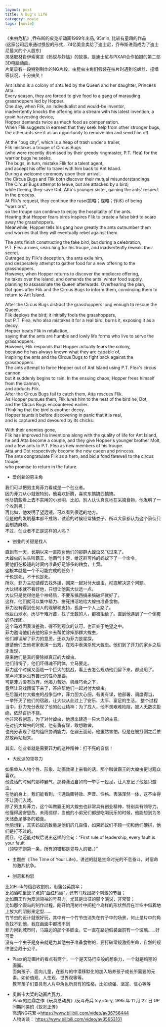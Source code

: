 ```yaml
---
layout: post
title: A Bug's Life
category: movie
tags: [movie]
---
```


《虫虫危机》,乔布斯的皮克斯动画1999年出品, 95min, 比较有童趣的作品  
(这家公司后来通过换股的形式，74亿美金卖给了迪士尼，乔布斯进而成为了迪士尼最大的个人股东)  
灵感取材自伊索寓言《蚂蚁与蚱蜢》的故事。是迪士尼与PIXAR合作拍摄的第二部3D电脑动画。  
片尾录有一段特别制作的NG片段，由昆虫主角们假装在拍片时遇到吃螺丝、撞墙等状况，十分搞笑！  

Ant Island is a colony of ants led by the Queen and her daughter, Princess Atta.  
Every season, they are forced to give food to a gang of marauding grasshoppers led by Hopper.   
One day, when Flik, an individualist and would-be inventor,   
inadvertently knocks the offering into a stream with his latest invention, a grain harvesting device,   
Hopper demands twice as much food as compensation.   
When Flik suggests in earnest that they seek help from other stronger bugs,   
the other ants see it as an opportunity to remove him and send him off.  

At the "bug city", which is a heap of trash under a trailer,   
Flik mistakes a troupe of Circus Bugs   
(who were recently dismissed by their greedy ringmaster, P.T. Flea) for the warrior bugs he seeks.   
The bugs, in turn, mistake Flik for a talent agent,   
and accept his offer to travel with him back to Ant Island.   
During a welcome ceremony upon their arrival,   
the Circus Bugs and Flik both discover their mutual misunderstandings.   
The Circus Bugs attempt to leave, but are attacked by a bird;   
while fleeing, they save Dot, Atta's younger sister, gaining the ants' respect in the process.   
At Flik's request, they continue the ruse(策略；谋略；诈术) of being "warriors",   
so the troupe can continue to enjoy the hospitality of the ants.   
Hearing that Hopper fears birds inspires Flik to create a false bird to scare away the grasshoppers.   
Meanwhile, Hopper tells his gang how greatly the ants outnumber them   
and worries that they will eventually rebel against them.  

The ants finish constructing the fake bird, but during a celebration,   
P.T. Flea arrives, searching for his troupe, and inadvertently reveals their secret.   
Outraged by Flik's deception, the ants exile him,   
and desperately attempt to gather food for a new offering to the grasshoppers.   
However, when Hopper returns to discover the mediocre offering,   
he takes over the island, and demands the ants' winter food supply,   
planning to assassinate the Queen afterwards. Overhearing the plan,   
Dot goes after Flik and the Circus Bugs to inform them, convincing them to return to Ant Island.  

After the Circus Bugs distract the grasshoppers long enough to rescue the Queen,   
Flik deploys the bird; it initially fools the grasshoppers,   
but P.T. Flea, who also mistakes it for a real bird, burns it, exposing it as a decoy.  
Hopper beats Flik in retaliation,   
saying that the ants are humble and lowly life forms who live to serve the grasshoppers.   
However, Flik responds that Hopper actually fears the colony,   
because he has always known what they are capable of,   
inspiring the ants and the Circus Bugs to fight back against the grasshoppers.   
The ants attempt to force Hopper out of Ant Island using P.T. Flea's circus cannon,   
but it suddenly begins to rain. In the ensuing chaos, Hopper frees himself from the cannon,   
and abducts Flik.   
After the Circus Bugs fail to catch them, Atta rescues Flik.   
As Hopper pursues them, Flik lures him to the nest of the bird he, Dot,   
and the Circus Bugs encountered earlier.   
Thinking that the bird is another decoy,   
Hopper taunts it before discovering in panic that it is real,   
and is captured and devoured by its chicks.  

With their enemies gone,   
Flik has improved his inventions along with the quality of life for Ant Island,   
he and Atta become a couple, and they give Hopper's younger brother Molt,   
and a few ants to P.T. Flea as new members of his troupe.   
Atta and Dot respectively become the new queen and princess.   
The ants congratulate Flik as a hero, and bid a fond farewell to the circus troupe,   
who promise to return in the future.  

+ 爱创新的男主角  

我们可以把男主角菲力看成是一个创业者。  
因为菲力从小就很特别，他喜欢折腾，喜欢东搞搞西搞搞。  
他尽搞些看上去不实用的小发明，比如，别人认认真真地在采摘食物，他发明了一个收割机；  
再比如，他发明了望远镜，可以看到很远的地方。  
但是他的发明基本都不成熟，试验的时候经常捅娄子。所以大家都认为这个家伙只会制造麻烦。  
不过，创业者不正是这样的人吗？  

+ 创业的关键是找人  

直到有一天，长期以来一直欺负他们的那群大蝗虫又飞过来了。  
大蝗虫的头头叫霸王，他霸气十足，给这群可怜的蚂蚁下了一个命令，  
要他们在极短的时间内准备好足够多的粮食，上贡。  
这根本就是一个不可能完成的任务！  
干也是死，不干也是死。  
所以，菲力主动请缨去找外援，回来一起对付大蝗虫，彻底解决这个问题。  
大伙根本就不看好他，只想让他离大伙远一点。  
大伙只是觉得他是个神经质，不要东搞西搞来搞破坏就好了。  
这样，他们就可以集中精力、拼死拼活地给大蝗虫准备食物。  
菲力没有得到任何人的理解和支持，孤身一个人上路了。  
他跋山涉水，历尽千难万苦，找了无数的人，都被拒绝了。直到他遇到了一个倒霉的马戏团。  
这个马戏团表演差劲，得不到观众的认可，也正处于绝望之中。  
菲力邀请他们去他的家乡去帮忙除掉那群大蝗虫，  
他们却误解了菲力的意思，还以为菲力是星探，  
邀请他们去他老家表演一出戏，在戏中表演杀死大蝗虫。他们到了菲力的家乡之后才发现，  
原来他们是真的要除掉真正的大蝗虫。  
他们错愕了，他们吓得魂不附体，立马要走。  
菲力这个时候又面临一个巨大的挑战，看上去怎么规劝他们留下来，都没用了。  
掌声肯定远没有自己的性命重要。  
可是菲力没有放弃，他竭力苦劝，机缘巧合之下，  
竟然让马戏团留下来了，答应帮他们一起对付大蝗虫。  
在后面对付大蝗虫的战争当中，菲力胆大心细，有勇有谋，他部署、调度得当，  
一举歼灭了他们的宿敌，让大伙从此过上了安乐、太平、富足的生活。
整个过程当中，菲力充分表现了他的创业精神：为了找人，他不畏艰难险阻，被人无数次拒绝，依然百折不挠。  
他非常有创意，为了对付蝗虫，他想出建造一只大鸟的主意。  
在对抗大蝗虫的时候，他有勇有谋，敢想敢做，  
也充分表现了他的组织协调能力。在霸王面前，他虽然害怕，但是在被打倒之后依然敢再站起来。  

其实，创业者就是需要菲力的这种精神：打不死的自信！  

+ 大反派的领导力  

如果单从人物个性、形象、动画效果上来看的话，那个叫做霸王的大蝗虫更讨观众喜欢。  
他说话的时候的那种霸气，那种潇洒自如的一举手一投足，让人忘记了他是只蝗虫。  
在他的身上，我们能看到，卡通动画特效、声音、性格、表演浑然一体，这不由得不让我们入戏。  
除了男主角菲力，这个叫做霸王的大蝗虫也非常具有创业精神，特别具有领导力。  
他懂得居安思危、未雨绸缪，当他的小弟兄们都是吃喝玩乐的时候，他能想到为冬天储备足够多的粮食。  
他能想到，其实蚂蚁的数量是他们的几百倍，如果蚂蚁们不顾一切和他们硬拼，他们是打不过的。  
而且，他还能对蚁后说出这样的金句：“First rule of leadership, every fault is your fault  
（领导守则第一条，所有的错都是领导人的错。）”  

+ 主题曲《The Time of Your Life》，讲述的就是生命时光的不息奋斗，对宿命的激烈抗争。  

+ 创意和构思  

比如Flick的稻谷收割机，用蒲公英跳伞；  
比如酒吧里蚊子点的“血红玛丽”，还有马戏团那个刺激的节目；   
比如霸王作为反派领袖的号召力，尤其是出征的那个演说，非常赞；  
比如那个假鸟的制作过程，刚开始用树叶中间挖个鸟样的形状然后在半空中借着地上放大的阴影来定型……  
竹节虫的设计就很好玩，其中有一个竹节虫消失在竹子中的场景，何止是片中的角色找不到他，我在画面中都找不到  
菲力刚到城市时，马路边的那个多脚虫，它一直在路边假装面前有一个玻璃……好可爱  
没有一个虫子是身来就是为其他虫子准备食物的，要打破常规激扬生命，自然的规律便会趋于公平。  
 
+ Piaxr的动画片的看点有两个，一个是天马行空般的想象力，一个就是绚丽的画面。  
  面向孩子，面向儿童，在影片的中潜移默化的加入培养孩子成长所需要的元素。如价值观、人生观、世界观等等。  
  教育孩子们要具有人片中角色所具有的性格，比如顽强、坚定、信心等等  

+ 奥斯卡大奖的动画片瓦力，  
  Piaxr的扛鼎之作《玩具总动员》/反斗奇兵 toy story, 1995 年 11 月 22 日
  UP  
  同期同类的《蚁哥正传》  
  高清NG花絮→https://www.bilibili.com/video/av36756444   
  人物访谈： https://www.bilibili.com/video/av35653161  
